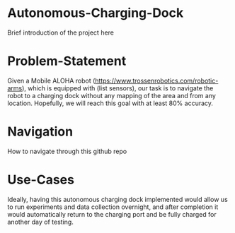 # Autonomous-Charging-Dock

Brief introduction of the project here

# Problem-Statement

Given a Mobile ALOHA robot (https://www.trossenrobotics.com/robotic-arms), which is equipped with (list sensors), our task is to navigate the robot to a charging dock without any mapping of the area and from any location. Hopefully, we will reach this goal with at least 80% accuracy.

# Navigation

How to navigate through this github repo

# Use-Cases

Ideally, having this autonomous charging dock implemented would allow us to run experiments and data collection overnight, and after completion it would automatically return to the charging port and be fully charged for another day of testing. 
